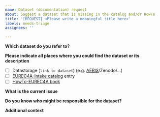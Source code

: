 ```yaml
---
name: Dataset (documentation) request
about: Suggest a dataset that is missing in the catalog and/or HowTo
title: '[REQUEST] <Please write a meaningful title here>'
labels: needs-triage
assignees: ''

---
```


<!--Please use this issue template if you like to create a request for a dataset that is currently missing from the data storage and/or the eurec4a-intake catalog and/or the HowTo-EUREC4A book.-->

**Which dataset do you refer to?**

<!-- Please describe in words which dataset you refer to by mentioning the research platform (e.g. P3 aircraft, R/V Meteor, Saildrone) or model (e.g. ICON, AROME), the instrument (e.g. Raman lidar, rain gauge) or model experiment (e.g. Botany, LES) and the quantity of interest (e.g. 2m-temperature, rain rate) -->

**Please indicate all places where you could find the dataset or its description**

- [ ] Datastorage (`link to dataset`) (e.g. [AERIS](https://observations.ipsl.fr/aeris/eurec4a-data/)/Zenodo/...)
- [ ] [EUREC4A-Intake catalog](https://github.com/eurec4a/eurec4a-intake) entry
- [ ] [HowTo-EUREC4A book](https://howto.eurec4a.eu)

**What is the current issue**

<!-- A clear and concise description of what you want to happen. E.g., do you miss a particular description of the dataset? Have you heard about the existence of a dataset but couldn't find it anywhere? Do you want to access a dataset, but can't open it? -->

**Do you know who might be responsible for the dataset?**

<!-- Mention the contact person of the dataset if it is known to you (e.g. written in the metadata of the dataset). If the GitHub-handle of the person is known, please mention it here as well. -->

**Additional context**

<!-- Add any other context or screenshots about the feature request here. -->
